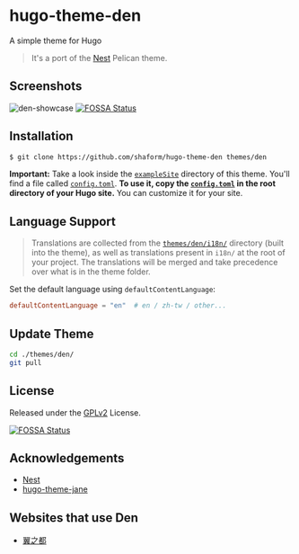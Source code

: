 # hugo-theme-den

A simple theme for Hugo

> It's a port of the [Nest](https://github.com/molivier/nest) Pelican theme.

## Screenshots

![den-showcase](https://raw.githubusercontent.com/shaform/hugo-theme-den/master/images/tn.png)
[![FOSSA Status](https://app.fossa.io/api/projects/git%2Bgithub.com%2Fshaform%2Fhugo-theme-den.svg?type=shield)](https://app.fossa.io/projects/git%2Bgithub.com%2Fshaform%2Fhugo-theme-den?ref=badge_shield)

## Installation

```bash
$ git clone https://github.com/shaform/hugo-theme-den themes/den
```

**Important:** Take a look inside the [`exampleSite`](https://github.com/shaform/hugo-theme-den/tree/master/exampleSite) directory of this theme.
You'll find a file called [`config.toml`](https://github.com/shaform/hugo-theme-den/blob/master/exampleSite/config.toml).
**To use it, copy the [`config.toml`](https://github.com/shaform/hugo-theme-den/blob/master/exampleSite/config.toml) in the root directory of your Hugo site.**
You can customize it for your site.

## Language Support

> Translations are collected from the [`themes/den/i18n/`](https://github.com/shaform/hugo-theme-den/tree/master/i18n) directory (built into the theme), as well as translations present in `i18n/` at the root of your project. The translations will be merged and take precedence over what is in the theme folder.

Set the default language using `defaultContentLanguage`:
```toml
defaultContentLanguage = "en"  # en / zh-tw / other...
```

## Update Theme

```bash
cd ./themes/den/
git pull
```

## License

Released under the [GPLv2](https://github.com/shaform/hugo-theme-den/blob/master/LICENSE) License.


[![FOSSA Status](https://app.fossa.io/api/projects/git%2Bgithub.com%2Fshaform%2Fhugo-theme-den.svg?type=large)](https://app.fossa.io/projects/git%2Bgithub.com%2Fshaform%2Fhugo-theme-den?ref=badge_large)

## Acknowledgements

- [Nest](https://github.com/molivier/nest)
- [hugo-theme-jane](https://github.com/xianmin/hugo-theme-jane)

## Websites that use Den

- [翼之都](https://city.shaform.com/)